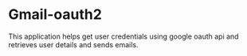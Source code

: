 # Gmail-oauth2
This application helps get user credentials using google oauth api and retrieves user details and sends emails.
